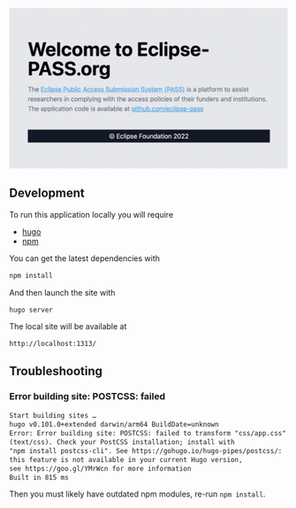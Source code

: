 
![Eclipse-pass.org homepage](/assets/docs/homepage.png)

## Development

To run this application locally you will require

* [hugo](https://gohugo.io/getting-started/installing/)
* [npm](https://docs.npmjs.com/cli/v7/configuring-npm/install)


You can get the latest dependencies with

```bash
npm install
````

And then launch the site with

```bash
hugo server
```

The local site will be available at

```
http://localhost:1313/
```


## Troubleshooting

### Error building site: POSTCSS: failed

```
Start building sites …
hugo v0.101.0+extended darwin/arm64 BuildDate=unknown
Error: Error building site: POSTCSS: failed to transform "css/app.css"
(text/css). Check your PostCSS installation; install with
"npm install postcss-cli". See https://gohugo.io/hugo-pipes/postcss/:
this feature is not available in your current Hugo version,
see https://goo.gl/YMrWcn for more information
Built in 815 ms
```

Then you must likely have outdated npm modules, re-run `npm install`.
